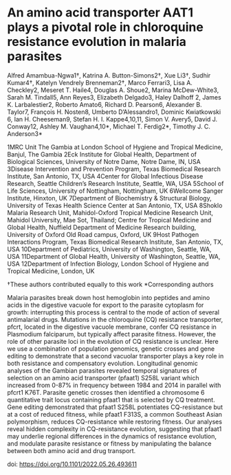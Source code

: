 # An amino acid transporter AAT1 plays a pivotal role in chloroquine resistance evolution in malaria parasites

Alfred Amambua-Ngwa1†, Katrina A. Button-Simons2†, Xue Li3†, Sudhir Kumar4†, Katelyn Vendrely Brenneman2†, Marco Ferrari3, Lisa A. Checkley2, Meseret T. Haile4, Douglas A. Shoue2, Marina McDew-White3, Sarah M. Tindall5, Ann Reyes3, Elizabeth Delgado3, Haley Dalhoff 2, James K. Larbalestier2,  Roberto Amato6, Richard D. Pearson6,  Alexander B. Taylor7, François H. Nosten8, Umberto D’Alessandro1, Dominic Kwiatkowski 6, Ian H. Cheeseman9, Stefan H. I. Kappe4,10,11, Simon V. Avery5, David J. Conway12, Ashley M. Vaughan4,10*, Michael T. Ferdig2*, Timothy J. C. Anderson3*

1MRC Unit The Gambia at London School of Hygiene and Tropical Medicine, Banjul, The Gambia
2Eck Institute for Global Health, Department of Biological Sciences, University of Notre Dame, Notre Dame, IN, USA 
3Disease Intervention and Prevention Program, Texas Biomedical Research Institute, San Antonio, TX, USA
4Center for Global Infectious Disease Research, Seattle Children’s Research Institute, Seattle, WA, USA
5School of Life Sciences, University of Nottingham, Nottingham, UK
6Wellcome Sanger Institute, Hinxton, UK
7Department of Biochemistry & Structural Biology, University of Texas Health Science Center at San Antonio, TX, USA
8Shoklo Malaria Research Unit, Mahidol-Oxford Tropical Medicine Research Unit, Mahidol University, Mae Sot, Thailand; Centre for Tropical Medicine and Global Health, Nuffield Department of Medicine Research building, University of Oxford Old Road campus, Oxford, UK
9Host Pathogen Interactions Program, Texas Biomedical Research Institute, San Antonio, TX, USA
10Department of Pediatrics, University of Washington, Seattle, WA, USA
11Department of Global Health, University of Washington, Seattle, WA, USA
12Department of Infection Biology, London School of Hygiene and Tropical Medicine, London, UK

†These authors contributed equally to this work
*Corresponding authors

Malaria parasites break down host hemoglobin into peptides and amino acids in the digestive vacuole for export to the parasite cytoplasm for growth: interrupting this process is central to the mode of action of several antimalarial drugs. Mutations in the chloroquine (CQ) resistance transporter, pfcrt, located in the digestive vacuole membrane, confer CQ resistance in Plasmodium falciparum, but typically affect parasite fitness. However, the role of other parasite loci in the evolution of CQ resistance is unclear. Here we use a combination of population genomics, genetic crosses and gene editing to demonstrate that a second vacuolar transporter plays a key role in both resistance and compensatory evolution. Longitudinal genomic analyses of the Gambian parasites revealed temporal signatures of selection on an amino acid transporter (pfaat1) S258L variant which increased from 0-87% in frequency between 1984 and 2014 in parallel with pfcrt1 K76T. Parasite genetic crosses then identified a chromosome 6 quantitative trait locus containing pfaat1 that is selected by CQ treatment. Gene editing demonstrated that pfaat1 S258L potentiates CQ-resistance but at a cost of reduced fitness, while pfaat1 F313S, a common Southeast Asian polymorphism, reduces CQ-resistance while restoring fitness. Our analyses reveal hidden complexity in CQ-resistance evolution, suggesting that pfaat1 may underlie regional differences in the dynamics of resistance evolution, and modulate parasite resistance or fitness by manipulating the balance between both amino acid and drug transport.

doi: https://doi.org/10.1101/2022.05.26.493611
